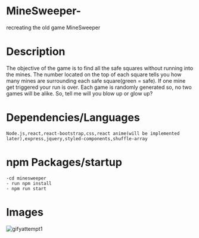 # MineSweeper-
recreating the old game MineSweeper
# Description
The objective of the game is to find all the safe squares without running into the mines. The number located on the top of each square tells you how many mines are surrounding each safe square(green = safe). If one mine get triggered your run is over. Each game is randomly generated so, no two games will be alike. So, tell me will you blow up or glow up?

# Dependencies/Languages  
```
Node.js,react,react-bootstrap,css,react anime(will be implemented later),express,jquery,styled-components,shuffle-array
```
# npm Packages/startup
```
-cd minesweeper
- run npm install 
- npm run start 
```
# Images
![gifyattempt1](https://user-images.githubusercontent.com/46853230/90932108-3b35ea00-e3bb-11ea-87e3-6ee0dcf3c6eb.gif)
